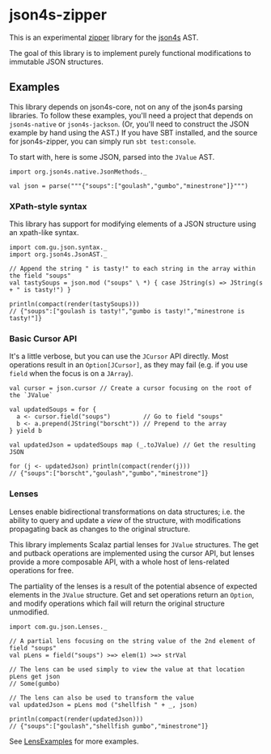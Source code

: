 json4s-zipper
=============

This is an experimental [zipper][1] library for the [json4s][2] AST.

The goal of this library is to implement purely functional modifications to immutable JSON structures.

## Examples

This library depends on json4s-core, not on any of the json4s parsing libraries. To follow these examples, you'll need
a project that depends on `json4s-native` or `json4s-jackson`. (Or, you'll need to construct the JSON example by hand
using the AST.) If you have SBT installed, and the source for json4s-zipper, you can simply run `sbt test:console`.

To start with, here is some JSON, parsed into the `JValue` AST.

    import org.json4s.native.JsonMethods._
    
    val json = parse("""{"soups":["goulash","gumbo","minestrone"]}""")


### XPath-style syntax

This library has support for modifying elements of a JSON structure using an xpath-like syntax.

    import com.gu.json.syntax._
    import org.json4s.JsonAST._

    // Append the string " is tasty!" to each string in the array within the field "soups"
    val tastySoups = json.mod ("soups" \ *) { case JString(s) => JString(s + " is tasty!") }
    
    println(compact(render(tastySoups)))
    // {"soups":["goulash is tasty!","gumbo is tasty!","minestrone is tasty!"]}

### Basic Cursor API

It's a little verbose, but you can use the `JCursor` API directly. Most operations result in an `Option[JCursor]`, as
they may fail (e.g. if you use `field` when the focus is on a `JArray`).

    val cursor = json.cursor // Create a cursor focusing on the root of the `JValue`

    val updatedSoups = for {
      a <- cursor.field("soups")         // Go to field "soups"
      b <- a.prepend(JString("borscht")) // Prepend to the array
    } yield b

    val updatedJson = updatedSoups map (_.toJValue) // Get the resulting JSON

    for (j <- updatedJson) println(compact(render(j)))
    // {"soups":["borscht","goulash","gumbo","minestrone"]}

### Lenses

Lenses enable bidirectional transformations on data structures; i.e. the ability to query and update a *view* of the
structure, with modifications propagating back as changes to the original structure.

This library implements Scalaz partial lenses for `JValue` structures. The get and putback operations are implemented
using the cursor API, but lenses provide a more composable API, with a whole host of lens-related operations for free.

The partiality of the lenses is a result of the potential absence of expected elements in the `JValue` structure. Get
and set operations return an `Option`, and modify operations which fail will return the original structure unmodified.

    import com.gu.json.Lenses._

    // A partial lens focusing on the string value of the 2nd element of field "soups"
    val pLens = field("soups") >=> elem(1) >=> strVal

    // The lens can be used simply to view the value at that location
    pLens get json
    // Some(gumbo)

    // The lens can also be used to transform the value
    val updatedJson = pLens mod ("shellfish " + _, json)

    println(compact(render(updatedJson)))
    // {"soups":["goulash","shellfish gumbo","minestrone"]}

See [LensExamples][3] for more examples.

[1]: http://en.wikipedia.org/wiki/Zipper_(data_structure)
[2]: http://json4s.org/
[3]: https://github.com/bmjames/json4s-zipper/blob/master/src/test/scala/com/gu/json/LensExamples.scala
